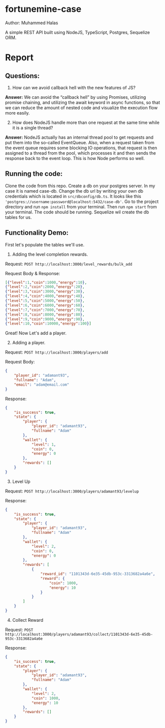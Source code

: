 # fortunemine-case

Author: Muhammed Halas

A simple REST API built using NodeJS, TypeScript, Postgres, Sequelize ORM.

# Report
## Questions:
1. How can we avoid callback hell with the new features of JS?

**Answer:** We can avoid the “callback hell” by using Promises, utilizing promise chaining, 
and utilizing the await keyword in async functions, so that we can reduce the amount of nested 
code and visualize the execution flow more easily. 
 
2. How does NodeJS handle more than one request at the same time while it is
a single thread?

**Answer:**  NodeJS actually has an internal thread pool to get requests and put them into 
the so-called EventQueue. Also, when a request taken from the event queue requires some blocking 
IO operations, that request is then assigned to a thread from the pool, which processes it and then 
sends the response back to the event loop. This is how Node performs so well.

## Running the code:
Clone the code from this repo.
Create a db on your postgres server. In my case it is named case-db.
Change the db url by writing your own db credentials which is located in `src/dbconfig/db.ts`.
It looks like this `'postgres://username:password@localhost:5432/case-db'`.
Go to the project directory and run `npm install` from your terminal.
Then run `npm start` from your terminal. The code should be running. 
Sequelize wil create the db tables for us. 

## Functionality Demo:
First let's populate the tables we'll use.

1. Adding the level completion rewards.

Request: `POST http://localhost:3000/level_rewards/bulk_add`

Request Body & Response: 
```json
[{"level":1,"coin":1000,"energy":10},
{"level":2,"coin":2000,"energy":20},
{"level":3,"coin":3000,"energy":30},
{"level":4,"coin":4000,"energy":40},
{"level":5,"coin":5000,"energy":50},
{"level":6,"coin":6000,"energy":60},
{"level":7,"coin":7000,"energy":70},
{"level":8,"coin":8000,"energy":80},
{"level":9,"coin":9000,"energy":90},
{"level":10,"coin":10000,"energy":100}]
```

Great! Now Let's add a player.

2. Adding a player.

Request: `POST http://localhost:3000/players/add`

Request Body: 
```json
{   
    "player_id": "adamant93",
    "fullname": "Adam",
    "email": "adam@email.com"
}
```

Response: 
```json
{
    "is_success": true,
    "state": {
        "player": {
            "player_id": "adamant93",
            "fullname": "Adam"
        },
        "wallet": {
            "level": 1,
            "coin": 0,
            "energy": 0
        },
        "rewards": []
    }
}
```

3. Level Up

Request: `POST http://localhost:3000/players/adamant93/levelup`

Response: 
```json
{
    "is_success": true,
    "state": {
        "player": {
            "player_id": "adamant93",
            "fullname": "Adam"
        },
        "wallet": {
            "level": 2,
            "coin": 0,
            "energy": 0
        },
        "rewards": [
            {
                "reward_id": "1101343d-6e35-45db-953c-3313682a4a6e",
                "reward": {
                    "coin": 1000,
                    "energy": 10
                }
            }
        ]
    }
}
```
 
4. Collect Reward

Request: `POST http://localhost:3000/players/adamant93/collect/1101343d-6e35-45db-953c-3313682a4a6e`

Response: 
```json
{
    "is_success": true,
    "state": {
        "player": {
            "player_id": "adamant93",
            "fullname": "Adam"
        },
        "wallet": {
            "level": 2,
            "coin": 1000,
            "energy": 10
        },
        "rewards": []
    }
}
```















